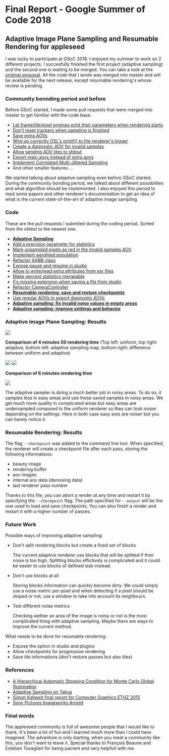 # Final Report - Google Summer of Code 2018


## Adaptive Image Plane Sampling and Resumable Rendering for appleseed

I was lucky to participate at GSoC 2018. I enjoyed my summer to work on 2 different projects. I succesfully finished the first project (adaptive sampling) and the second one is waiting to be merged.
You can take a look at the [original proposal](appleseed-proposal.md). All the code that I wrote was merged into master and will be available for the next release, except resumable rendering's whose review is pending. 


### Community bonnding period and before

Before GSoC started, I made some pull requests that were merged into master to get familiar with the code base.

- [Let frame/tile/pixel engines print their parameters when rendering starts](https://github.com/appleseedhq/appleseed/pull/1859)
- [Don't reset trackers when sampling is finished](https://github.com/appleseedhq/appleseed/pull/1862)
- [Save extra AOVs](https://github.com/appleseedhq/appleseed/pull/1865)
- [Wire up correctly OSL's printf() to the renderer's logger](https://github.com/appleseedhq/appleseed/pull/1881)
- [Create a diagnostic AOV for invalid samples](https://github.com/appleseedhq/appleseed/pull/1888)
- [Allow sending AOV tiles to stdout](https://github.com/appleseedhq/appleseed/pull/1906)
- [Export main aovs instead of extra aovs](https://github.com/appleseedhq/appleseed/pull/1954)
- [Implement Correlated Multi-Jittered Sampling](https://github.com/appleseedhq/appleseed/pull/1975)
- And other smaller features ...

We started talking about adaptive sampling even before GSoC started. During the community bonding period, we talked about different possibilites and what algorithm should be implemented. I also enjoyed this period to read some papers and other renderer's documentation to get an idea of what is the current state-of-the-art of adaptive image sampling.


### Code

These are the pull requests I submited during the coding period. Sorted from the oldest to the newest one.

- **[Adaptive Sampling](https://github.com/appleseedhq/appleseed/pull/2062)**
- [Add a precision parameter for statistics](https://github.com/appleseedhq/appleseed/pull/2067)
- [Mark unsampled pixels as red in the invalid samples AOV](https://github.com/appleseedhq/appleseed/pull/2069)
- [Implement weighted population](https://github.com/appleseedhq/appleseed/pull/2078)
- [Refactor AABB class](https://github.com/appleseedhq/appleseed/pull/2095)
- [Expose pause and resume in studio](https://github.com/appleseedhq/appleseed/pull/2096)
- [Allow to write/read extra attributes from exr files](https://github.com/appleseedhq/appleseed/pull/2099)
- [Make percent statistics mergeable](https://github.com/appleseedhq/appleseed/pull/2107)
- [Fix missing extension when saving a file from studio](https://github.com/appleseedhq/appleseed/pull/2108)
- [Refactor CameraController](https://github.com/appleseedhq/appleseed/pull/2112)
- **[Resumable rendering: save and restore checkpoints](https://github.com/appleseedhq/appleseed/pull/2120)**
- [Use regular AOVs to export diagnostic AOVs](https://github.com/appleseedhq/appleseed/pull/2121)
- **[Adaptive sampling: fix invalid noise values in empty areas](https://github.com/appleseedhq/appleseed/pull/2134)**
- **[Adaptive sampling: improve settings and behavior](https://github.com/appleseedhq/appleseed/pull/2147)**


### Adaptive Image Plane Sampling: Results

<img src="4m49_comp.png"/>

**Comparison of 4 minutes 50 rendering time** 
(Top left: uniform, top right: adaptive, bottom left: adaptive sampling map, bottom right: difference between uniform and adaptive)

<img src="4m49_comp_closeup.png"/>

<img src="5m54_comp.png"/>

**Comparison of 6 minutes rendering time** 

<img src="5m54_comp_closeup.png"/>

The adaptive sampler is doing a much better job in noisy areas. To do so, it samples less in easy areas and use these saved samples in noisy areas. We get much more quality in complicated areas but easy areas are undersampled compared to the uniform renderer so they can look noiser depending on the settings. Here in both case easy ares are noiser but you can barely notice it.

### Resumable Rendering: Results

The flag `--checkpoint` was added to the command line tool. When specified, the renderer will create a checkpoint file after each pass, storing the following informations:
- beauty image
- rendering buffer
- aov images
- internal aov data (denoising data)
- last renderer pass number

Thanks to this file, you can abort a render at any time and restart it by specifying the `--checkpoint` flag. The path specified for `--output` will be the one used to load and save checkpoints. You can also finish a render and restart it with a higher number of passes.

### Future Work

Possible ways of improving adaptive sampling:

- Don't split rendering blocks but create a fixed set of blocks

	The current adaptive renderer use blocks that will be splitted if their noise is too high. Splitting blocks effictively is complicated and it could be easier to use blocks of defined size instead.

- Don't use blocks at all

	Storing blocks information can quickly become dirty. We could simply use a noise metric per-pixel and when detecting if a pixel should be stoped or not, use a window to take into account its neighbours.

- Test different noise metrics

	Checking wether an area of the image is noisy or not is the most complicated thing with adaptive sampling. Maybe there are ways to improve the current method.

What needs to be done for resumable rendering:

- Expose the option in studio and plugins
- Allow checkpoints for progressive rendering
- Save tile informations (don't restore passes but also tiles)

### References

- [A Hierarchical Automatic Stopping Condition for Monte Carlo Global Illumination](https://jo.dreggn.org/home/2009_stopping.pdf)
- [Adaptive Sampling on Takua](https://blog.yiningkarlli.com/2015/03/adaptive-sampling.html)
- [Simon Kallweit final report for Computer Graphics ETHZ 2015](http://simon-kallweit.me/rendercompo2015/report/)
- [Sony Pictures Imageworks Arnold](https://fpsunflower.github.io/ckulla/data/2018_tog_spi_arnold.pdf)


### Final words

The appleseed community is full of awesome people that I would like to thank. It's been a lot of fun and I learned much more than I could have imagined. The advanture is only starting, when you meet a community like this, you don't want to leave it. Special thanks to François Beaune and Esteban Tovagliari for being pacient and very helpfull with me.

